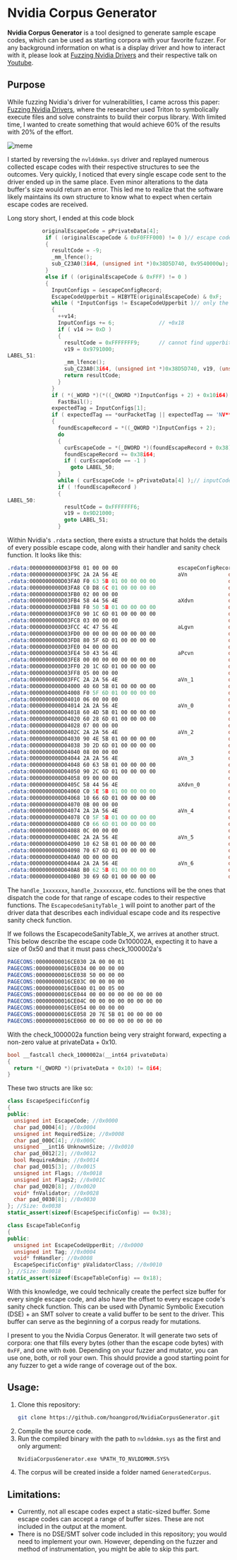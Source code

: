 # Nvidia Corpus Generator

**Nvidia Corpus Generator** is a tool designed to generate sample escape codes, which can be used as starting corpora with your favorite fuzzer. For any background information on what is a display driver and how to interact with it, please look at [Fuzzing Nvidia Drivers](https://2022.hexacon.fr/slides/fuzzing_NVIDIA_drivers-tdore.pdf) and their respective talk on [Youtube](https://www.youtube.com/watch?v=ffBuY7ON57g).

## Purpose

While fuzzing Nvidia's driver for vulnerabilities, I came across this paper: [Fuzzing Nvidia Drivers](https://2022.hexacon.fr/slides/fuzzing_NVIDIA_drivers-tdore.pdf), where the researcher used Triton to symbolically execute files and solve constraints to build their corpus library. With limited time, I wanted to create something that would achieve 60% of the results with 20% of the effort.

![meme](image.png)

I started by reversing the `nvlddmkm.sys` driver and replayed numerous collected escape codes with their respective structures to see the outcomes. Very quickly, I noticed that every single escape code sent to the driver ended up in the same place. Even minor alterations to the data buffer's size would return an error. This led me to realize that the software likely maintains its own structure to know what to expect when certain escape codes are received.

Long story short, I ended at this code block

```c
           originalEscapeCode = pPrivateData[4];
            if ( (originalEscapeCode & 0xF0FFF000) != 0 )// escape code is in a format 0X000XXX where 0s are required to be 0
            {
              resultCode = -9;
              _mm_lfence();
              sub_C23A0(3i64, (unsigned int *)0x38D5D740, 0x9540000u);
            }
            else if ( (originalEscapeCode & 0xFFF) != 0 )
            {
              InputConfigs = &escapeConfigRecord;
              EscapeCodeUpperbit = HIBYTE(originalEscapeCode) & 0xF;
              while ( *InputConfigs != EscapeCodeUpperbit )// only the last byte is used to check
              {
                ++v14;
                InputConfigs += 6;              // +0x18
                if ( v14 >= 0xD )
                {
                  resultCode = 0xFFFFFFF9;      // cannot find upperbit
                  v19 = 0x9791000;
LABEL_51:
                  _mm_lfence();
                  sub_C23A0(3i64, (unsigned int *)0x38D5D740, v19, (unsigned int)pPrivateData[4]);
                  return resultCode;
                }
              }
              if ( *(_WORD *)(*((_QWORD *)InputConfigs + 2) + 0x10i64) != 0x10 )
                FastBail();
              expectedTag = InputConfigs[1];
              if ( expectedTag == *ourPacketTag || expectedTag == 'NV**' || *ourPacketTag == 'NV**' )// check magic tag
              {
                foundEscapeRecord = *((_QWORD *)InputConfigs + 2);
                do
                {
                  curEscapeCode = *(_DWORD *)(foundEscapeRecord + 0x38);
                  foundEscapeRecord += 0x38i64;
                  if ( curEscapeCode == -1 )
                    goto LABEL_50;
                }
                while ( curEscapeCode != pPrivateData[4] );// inputCode check
                if ( !foundEscapeRecord )
                {
LABEL_50:
                  resultCode = 0xFFFFFFF6;
                  v19 = 0x9D21000;
                  goto LABEL_51;
                }
```

Within Nvidia's `.rdata` section, there exists a structure that holds the details of every possible escape code, along with their handler and sanity check function. It looks like this:

```asm
.rdata:0000000000D03F98 01 00 00 00                   escapeConfigRecord dd 1                 ; DATA XREF: VerifyEscapeData+17A↓o
.rdata:0000000000D03F9C 2A 2A 56 4E                   aVn             db '**VN'               ; DATA XREF: VerifyEscapeData+EE↓o
.rdata:0000000000D03FA0 F0 63 5B 01 00 00 00 00                       dq offset handle_1xxxxxxx
.rdata:0000000000D03FA8 C0 D8 6C 01 00 00 00 00                       dq offset EscapecodeSanityTable_1
.rdata:0000000000D03FB0 02 00 00 00                                   dd 2
.rdata:0000000000D03FB4 58 44 56 4E                   aXdvn           db 'XDVN'
.rdata:0000000000D03FB8 F0 50 5B 01 00 00 00 00                       dq offset handle_2xxxxxxx
.rdata:0000000000D03FC0 90 1C 6D 01 00 00 00 00                       dq offset EscapecodeSanityTable_2
.rdata:0000000000D03FC8 03 00 00 00                                   dd 3
.rdata:0000000000D03FCC 4C 47 56 4E                   aLgvn           db 'LGVN'
.rdata:0000000000D03FD0 00 00 00 00 00 00 00 00                       dq 0
.rdata:0000000000D03FD8 80 5F 6D 01 00 00 00 00                       dq offset EscapecodeSanityTable_3
.rdata:0000000000D03FE0 04 00 00 00                                   dd 4
.rdata:0000000000D03FE4 50 43 56 4E                   aPcvn           db 'PCVN'
.rdata:0000000000D03FE8 00 00 00 00 00 00 00 00                       dq 0
.rdata:0000000000D03FF0 20 1C 6D 01 00 00 00 00                       dq offset EscapecodeSanityTable_4
.rdata:0000000000D03FF8 05 00 00 00                                   dd 5
.rdata:0000000000D03FFC 2A 2A 56 4E                   aVn_1           db '**VN'
.rdata:0000000000D04000 40 60 5B 01 00 00 00 00                       dq offset handle_5xxxxxx
.rdata:0000000000D04008 F0 5F 6D 01 00 00 00 00                       dq offset EscapecodeSanityTable_5
.rdata:0000000000D04010 06 00 00 00                                   dd 6
.rdata:0000000000D04014 2A 2A 56 4E                   aVn_0           db '**VN'
.rdata:0000000000D04018 60 4D 5B 01 00 00 00 00                       dq offset handle_6xxxxxxx
.rdata:0000000000D04020 60 28 6D 01 00 00 00 00                       dq offset EscapecodeSanityTable_6
.rdata:0000000000D04028 07 00 00 00                                   dd 7
.rdata:0000000000D0402C 2A 2A 56 4E                   aVn_2           db '**VN'
.rdata:0000000000D04030 90 4E 5B 01 00 00 00 00                       dq offset handle_7xxxxxxx
.rdata:0000000000D04038 30 2D 6D 01 00 00 00 00                       dq offset EscapecodeSanityTable_7
.rdata:0000000000D04040 08 00 00 00                                   dd 8
.rdata:0000000000D04044 2A 2A 56 4E                   aVn_3           db '**VN'
.rdata:0000000000D04048 60 63 5B 01 00 00 00 00                       dq offset handle_8xxxxxxx
.rdata:0000000000D04050 90 2C 6D 01 00 00 00 00                       dq offset EscapecodeSanityTable_8
.rdata:0000000000D04058 09 00 00 00                                   dd 9
.rdata:0000000000D0405C 58 44 56 4E                   aXdvn_0         db 'XDVN'
.rdata:0000000000D04060 C0 5E 5B 01 00 00 00 00                       dq offset handle_9xxxxxx
.rdata:0000000000D04068 10 66 6D 01 00 00 00 00                       dq offset EscapecodeSanityTable_9
.rdata:0000000000D04070 0B 00 00 00                                   dd 0Bh
.rdata:0000000000D04074 2A 2A 56 4E                   aVn_4           db '**VN'
.rdata:0000000000D04078 C0 5F 5B 01 00 00 00 00                       dq offset handle_bxxxxxxxx
.rdata:0000000000D04080 C0 66 6D 01 00 00 00 00                       dq offset EscapecodeSanityTable_b
.rdata:0000000000D04088 0C 00 00 00                                   dd 0Ch
.rdata:0000000000D0408C 2A 2A 56 4E                   aVn_5           db '**VN'
.rdata:0000000000D04090 10 62 5B 01 00 00 00 00                       dq offset handle_Cxxxxxxx
.rdata:0000000000D04098 70 67 6D 01 00 00 00 00                       dq offset EscapecodeSanityTable_c
.rdata:0000000000D040A0 0D 00 00 00                                   dd 0Dh
.rdata:0000000000D040A4 2A 2A 56 4E                   aVn_6           db '**VN'
.rdata:0000000000D040A8 B0 62 5B 01 00 00 00 00                       dq offset handle_Dxxxxxxx
.rdata:0000000000D040B0 30 69 6D 01 00 00 00 00                       dq offset EscapecodeSanityTable_d
```

The `handle_1xxxxxxx`, `handle_2xxxxxxxx`, etc. functions will be the ones that dispatch the code for that range of escape codes to their respective functions. The `EscapecodeSanityTable_1` will point to another part of the driver data that describes each individual escape code and its respective sanity check function.

If we follows the EscapecodeSanityTable_X, we arrives at another struct. This below describe the escape code 0x100002A, expecting it to have a size of 0x50 and that it must pass check_1000002a's 

```asm
PAGECONS:00000000016CE030 2A 00 00 01                                   dd 100002Ah // Escape Code
PAGECONS:00000000016CE034 00 00 00 00                                   dd 0
PAGECONS:00000000016CE038 50 00 00 00                                   dd 50h      // Expected size
PAGECONS:00000000016CE03C 00 00 00 00                                   dd 0
PAGECONS:00000000016CE040 01 00 05 00                                   dd 50001h   // Flags
PAGECONS:00000000016CE044 00 00 00 00 00 00 00 00                       dq 0
PAGECONS:00000000016CE04C 00 00 00 00 00 00 00 00                       dq 0
PAGECONS:00000000016CE054 00 00 00 00                                   dd 0
PAGECONS:00000000016CE058 20 7E 5B 01 00 00 00 00                       dq offset check_1000002a // Validator | Sanity check function
PAGECONS:00000000016CE060 00 00 00 00 00 00 00 00                       dq 0
```

With the check_1000002a function being very straight forward, expecting a non-zero value at privateData + 0x10.
```cpp
bool __fastcall check_1000002a(__int64 privateData)
{
  return *(_QWORD *)(privateData + 0x10) != 0i64;
}
```

These two structs are like so:

```cpp
class EscapeSpecificConfig
{
public:
  unsigned int EscapeCode; //0x0000
  char pad_0004[4]; //0x0004
  unsigned int RequiredSize; //0x0008
  char pad_000C[4]; //0x000C
  unsigned __int16 UnknownSize; //0x0010
  char pad_0012[2]; //0x0012
  bool RequireAdmin; //0x0014
  char pad_0015[3]; //0x0015
  unsigned int Flags; //0x0018
  unsigned int Flags2; //0x001C
  char pad_0020[8]; //0x0020
  void* fnValidator; //0x0028
  char pad_0030[8]; //0x0030
}; //Size: 0x0038
static_assert(sizeof(EscapeSpecificConfig) == 0x38);

class EscapeTableConfig
{
public:
  unsigned int EscapeCodeUpperBit; //0x0000
  unsigned int Tag; //0x0004
  void* fnHandler; //0x0008
  EscapeSpecificConfig* pValidatorClass; //0x0010
}; //Size: 0x0018
static_assert(sizeof(EscapeTableConfig) == 0x18);
```

With this knowledge, we could technically create the perfect size buffer for every single escape code, and also have the offset to every escape code's sanity check function. This can be used with Dynamic Symbolic Execution (DSE) + an SMT solver to create a valid buffer to be sent to the driver. This buffer can serve as the beginning of a corpus ready for mutations.

I present to you the Nvidia Corpus Generator. It will generate two sets of corpora: one that fills every bytes (other than the escape code bytes) with `0xFF`, and one with `0x00`. Depending on your fuzzer and mutator, you can use one, both, or roll your own. This should provide a good starting point for any fuzzer to get a wide range of coverage out of the box.

## Usage:

1. Clone this repository:
   ```bash
   git clone https://github.com/hoangprod/NvidiaCorpusGenerator.git
   ```
2. Compile the source code.
3. Run the compiled binary with the path to `nvlddmkm.sys` as the first and only argument:
   ```bash
   NvidiaCorpusGenerator.exe %PATH_TO_NVLDDMKM.SYS%
   ```
4. The corpus will be created inside a folder named `GeneratedCorpus`.

## Limitations:

- Currently, not all escape codes expect a static-sized buffer. Some escape codes can accept a range of buffer sizes. These are not included in the output at the moment.
- There is no DSE/SMT solver code included in this repository; you would need to implement your own. However, depending on the fuzzer and method of instrumentation, you might be able to skip this part.
